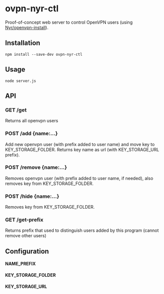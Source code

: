 # ovpn-nyr-ctl
Proof-of-concept web server to control OpenVPN users (using [Nyr/openvpn-install](https://github.com/Nyr/openvpn-install)).

## Installation

```
npm install --save-dev ovpn-nyr-ctl
```

## Usage

```
node server.js
```


## API

### GET /get
Returns all openvpn users

### POST /add {name:...}
Add new openvpn user (with prefix added to user name) and move key to KEY_STORAGE_FOLDER. Returns key name as url (with KEY_STORAGE_URL prefix).

### POST /remove {name:...}
Removes openvpn user (with prefix added to user name, if needed), also removes key from KEY_STORAGE_FOLDER.

### POST /hide {name:...}
Removes key from KEY_STORAGE_FOLDER.

### GET /get-prefix
Returns prefix that used to distinguish users added by this program (cannot remove other users)

## Configuration

#### NAME_PREFIX
#### KEY_STORAGE_FOLDER
#### KEY_STORAGE_URL



